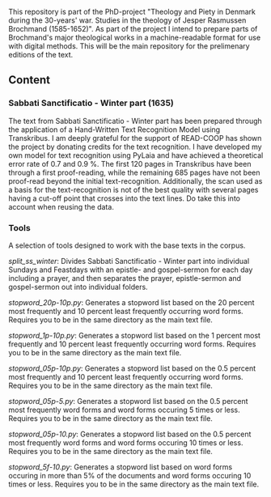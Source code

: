 This repository is part of the PhD-project "Theology and Piety in Denmark during the 30-years' war. Studies in the theology of Jesper Rasmussen Brochmand (1585-1652)". As part of the project I intend to prepare parts of Brochmand's major theological works in a machine-readable format for use with digital methods. This will be the main repository for the prelimenary editions of the text.
## Content
### Sabbati Sanctificatio - Winter part (1635)
The text from Sabbati Sanctificatio - Winter part has been prepared through the application of a Hand-Written Text Recognition Model using Transkribus. I am deeply grateful for the support of READ-COOP has shown the project by donating credits for the text recognition. I have developed my own model for text recognition using PyLaia and have achieved a theoretical error rate of 0.7 and 0.9 %. The first 120 pages in Transkribus have been through a first proof-reading, while the remaining 685 pages have not been proof-read beyond the initial text-recognition. Additionally, the scan used as a basis for the text-recognition is not of the best quality with several pages having a cut-off point that crosses into the text lines. Do take this into account when reusing the data.

### Tools
A selection of tools designed to work with the base texts in the corpus.

*split_ss_winter*: Divides Sabbati Sanctificatio - Winter part into individual Sundays and Feastdays with an epistle- and gospel-sermon for each day including a prayer, and then separates the prayer, epistle-sermon and gospel-sermon out into individual folders.

*stopword_20p-10p.py*: Generates a stopword list based on the 20 percent most frequently and 10 percent least frequently occurring word forms. Requires you to be in the same directory as the main text file.

*stopword_1p-10p.py*: Generates a stopword list based on the 1 percent most frequently and 10 percent least frequently occurring word forms. Requires you to be in the same directory as the main text file.

*stopword_05p-10p.py*: Generates a stopword list based on the 0.5 percent most frequently and 10 percent least frequently occurring word forms. Requires you to be in the same directory as the main text file.

*stopword_05p-5.py*: Generates a stopword list based on the 0.5 percent most frequently word forms and word forms occuring 5 times or less. Requires you to be in the same directory as the main text file.

*stopword_05p-10.py*: Generates a stopword list based on the 0.5 percent most frequently word forms and word forms occuring 10 times or less. Requires you to be in the same directory as the main text file.

*stopword_5f-10.py*: Generates a stopword list based on word forms occuring in more than 5% of the documents and word forms occuring 10 times or less. Requires you to be in the same directory as the main text file.
